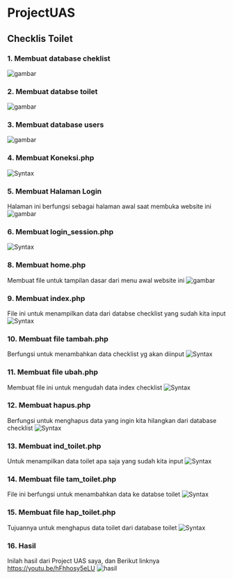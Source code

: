 # ProjectUAS
## Checklis Toilet

### 1.	Membuat database cheklist
![gambar](ssdb/ss1.png)

### 2.	Membuat databse toilet
![gambar](ssdb/ss2.png)

### 3.	Membuat database users
![gambar](ssdb/ss3.png)

### 4.	Membuat Koneksi.php
![Syntax](sscd/lgn.png)

### 5.	Membuat Halaman Login
Halaman ini berfungsi sebagai halaman awal saat membuka website ini
![gambar](sscd/ss1.png)

### 6.	Membuat login_session.php
![Syntax](sscd/ssn.png)

### 8.	Membuat home.php
Membuat file untuk tampilan dasar dari menu awal website ini
![gambar](sscd/ss2.png)

### 9.	Membuat index.php
File ini untuk menampilkan data dari databse checklist yang sudah kita input
![Syntax](sscd/ss3.png)


### 10.	Membuat file tambah.php
Berfungsi untuk menambahkan data checklist yg akan diinput
![Syntax](sscd/ss4.png)

### 11.	Membuat file ubah.php
Membuat file ini untuk mengudah data index checklist
![Syntax](sscd/ss5.png)

### 12.	Membuat hapus.php
Berfungsi untuk menghapus data yang ingin kita hilangkan dari database checklist
![Syntax](sscd/ss6.png)

### 13.	Membuat ind_toilet.php
Untuk menampilkan data toilet apa saja yang sudah kita input
![Syntax](sscd/ss8.png)

### 14.	Membuat file tam_toilet.php
File ini berfungsi untuk menambahkan data ke databse toilet
![Syntax](sscd/ss7.png)

### 15.	Membuat file hap_toilet.php
Tujuannya untuk menghapus data toilet dari database toilet
![Syntax](sscd/hps.png)

### 16.	Hasil
Inilah hasil dari Project UAS saya, dan Berikut linknya https://youtu.be/hFhhosy5eLU
![hasil](sscd/hsl.png)


